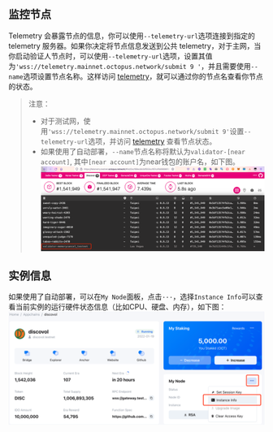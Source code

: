 ## 监控节点

Telemetry 会暴露节点的信息，你可以使用`--telemetry-url`选项连接到指定的 telemetry 服务器。如果你决定将节点信息发送到公共 telemetry，对于主网，当你启动验证人节点时，可以使用`--telemetry-url`选项，设置其值为`'wss://telemetry.mainnet.octopus.network/submit 9 '`，并且需要使用`--name`选项设置节点名称。这样访问 [telemetry](https://telemetry.mainnet.octopus.network/)，就可以通过你的节点名查看你节点的状态。

> 注意：
> * 对于测试网，使用`'wss://telemetry.mainnet.octopus.network/submit 9'`设置`--telemetry-url`选项，并访问 [telemetry](https://telemetry.testnet.octopus.network/) 查看节点状态。
> * 如果使用了自动部署，`--name`节点名称将默认为`validator-[near account]`, 其中`[near account]`为near钱包的账户名，如下图。
![telemetry](../../images/maintain/telemetry.png)

## 实例信息

如果使用了自动部署，可以在`My Node`面板，点击`···`，选择`Instance Info`可以查看当前实例的运行硬件状态信息（比如CPU、硬盘、内存），如下图：
![instance](../../images/maintain/instance_info.png)

